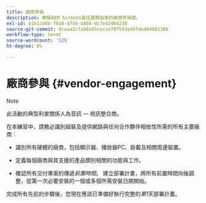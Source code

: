 ```yaml
---
title: 廠商參與
description: 瞭解AEM Screens最佳實務指南的廠商參與度。
exl-id: b1b1cd4b-f0a8-47d4-b8b8-dc7e42464230
source-git-commit: dcaaa1c7ab0a55cecce70f593ed4fded8468130b
workflow-type: tm+mt
source-wordcount: '125'
ht-degree: 0%

---
```


# 廠商參與 {#vendor-engagement}

>[!NOTE]
>此活動的典型利害關係人為音訊 — 視訊整合商。

在本練習中，請務必識別組裝及提供網路與任何合作夥伴相依性所需的所有主要廠商：

* 識別所有硬體的廠商，包括顯示器、播放器PC、掛載及相關周邊裝置。

* 定義每個廠商與其支援的產品類別相關的功能與工作。

* 確認所有交付專案的傳遞&#x200B;*前置時間*。 建立部署計畫，將所有前置時間向後調整，從第一次必要安裝的一個或多個所需安裝日期開始。

完成所有先前的步驟後，您現在應該已準備好執行完整的&#x200B;*第1*&#x200B;天部署計畫。
